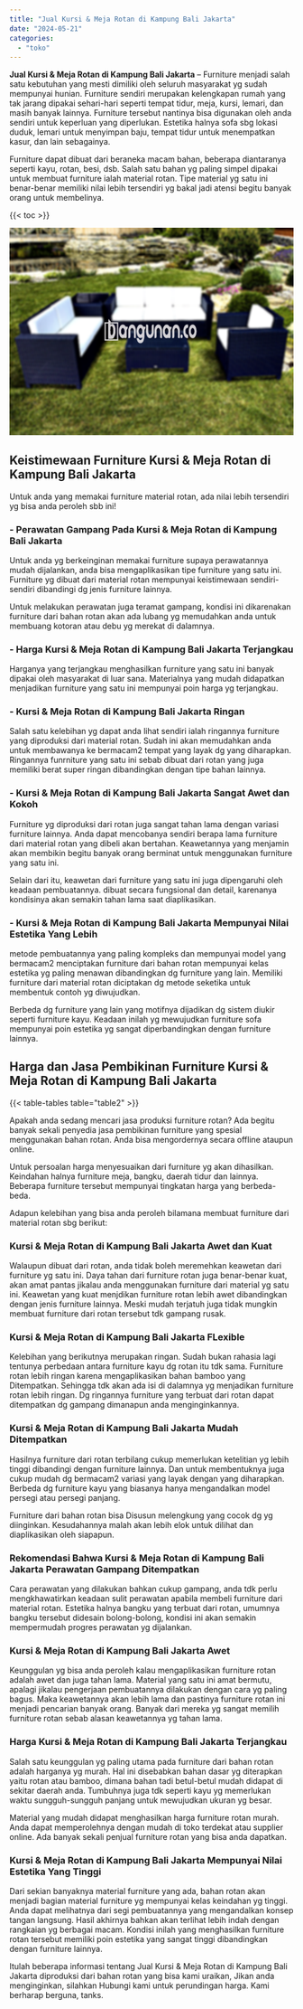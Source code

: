 ```yaml
---
title: "Jual Kursi & Meja Rotan di Kampung Bali Jakarta"
date: "2024-05-21"
categories: 
  - "toko"
---
```


**Jual Kursi & Meja Rotan di Kampung Bali Jakarta** – Furniture menjadi salah satu kebutuhan yang mesti dimiliki oleh seluruh masyarakat yg sudah mempunyai hunian. Furniture sendiri merupakan kelengkapan rumah yang tak jarang dipakai sehari-hari seperti tempat tidur, meja, kursi, lemari, dan masih banyak lainnya. Furniture tersebut nantinya bisa digunakan oleh anda sendiri untuk keperluan yang diperlukan. Estetika halnya sofa sbg lokasi duduk, lemari untuk menyimpan baju, tempat tidur untuk menempatkan kasur, dan lain sebagainya.

Furniture dapat dibuat dari beraneka macam bahan, beberapa diantaranya seperti kayu, rotan, besi, dsb. Salah satu bahan yg paling simpel dipakai untuk membuat furniture ialah material rotan. Tipe material yg satu ini benar-benar memiliki nilai lebih tersendiri yg bakal jadi atensi begitu banyak orang untuk membelinya.

{{< toc >}}

![Jual Kursi & Meja Rotan di Kampung Bali Jakarta](/images/kursi-meja-rotan-murah47.png)

## Keistimewaan Furniture Kursi & Meja Rotan di Kampung Bali Jakarta

Untuk anda yang memakai furniture material rotan, ada nilai lebih tersendiri yg bisa anda peroleh sbb ini!

### \- Perawatan Gampang Pada Kursi & Meja Rotan di Kampung Bali Jakarta

Untuk anda yg berkeinginan memakai furniture supaya perawatannya mudah dijalankan, anda bisa mengaplikasikan tipe furniture yang satu ini. Furniture yg dibuat dari material rotan mempunyai keistimewaan sendiri-sendiri dibandingi dg jenis furniture lainnya.

Untuk melakukan perawatan juga teramat gampang, kondisi ini dikarenakan furniture dari bahan rotan akan ada lubang yg memudahkan anda untuk membuang kotoran atau debu yg merekat di dalamnya.

### \- Harga Kursi & Meja Rotan di Kampung Bali Jakarta Terjangkau

Harganya yang terjangkau menghasilkan furniture yang satu ini banyak dipakai oleh masyarakat di luar sana. Materialnya yang mudah didapatkan menjadikan furniture yang satu ini mempunyai poin harga yg terjangkau.

### \- Kursi & Meja Rotan di Kampung Bali Jakarta Ringan

Salah satu kelebihan yg dapat anda lihat sendiri ialah ringannya furniture yang diproduksi dari material rotan. Sudah ini akan memudahkan anda untuk membawanya ke bermacam2 tempat yang layak dg yang diharapkan. Ringannya funrniture yang satu ini sebab dibuat dari rotan yang juga memiliki berat super ringan dibandingkan dengan tipe bahan lainnya.

### \- Kursi & Meja Rotan di Kampung Bali Jakarta Sangat Awet dan Kokoh

Furniture yg diproduksi dari rotan juga sangat tahan lama dengan variasi furniture lainnya. Anda dapat mencobanya sendiri berapa lama furniture dari material rotan yang dibeli akan bertahan. Keawetannya yang menjamin akan membikin begitu banyak orang berminat untuk menggunakan furniture yang satu ini.

Selain dari itu, keawetan dari furniture yang satu ini juga dipengaruhi oleh keadaan pembuatannya. dibuat secara fungsional dan detail, karenanya kondisinya akan semakin tahan lama saat diaplikasikan.

### \- Kursi & Meja Rotan di Kampung Bali Jakarta Mempunyai Nilai Estetika Yang Lebih

metode pembuatannya yang paling kompleks dan mempunyai model yang bermacam2 menciptakan furniture dari bahan rotan mempunyai kelas estetika yg paling menawan dibandingkan dg furniture yang lain. Memiliki furniture dari material rotan diciptakan dg metode seketika untuk membentuk contoh yg diwujudkan.

Berbeda dg furniture yang lain yang motifnya dijadikan dg sistem diukir seperti furniture kayu. Keadaan inilah yg mewujudkan furniture sofa mempunyai poin estetika yg sangat diperbandingkan dengan furniture lainnya.

## Harga dan Jasa Pembikinan Furniture Kursi & Meja Rotan di Kampung Bali Jakarta

{{< table-tables table="table2" >}}

Apakah anda sedang mencari jasa produksi furniture rotan? Ada begitu banyak sekali penyedia jasa pembikinan furniture yang spesial menggunakan bahan rotan. Anda bisa mengordernya secara offline ataupun online.

Untuk persoalan harga menyesuaikan dari furniture yg akan dihasilkan. Keindahan halnya furniture meja, bangku, daerah tidur dan lainnya. Beberapa furniture tersebut mempunyai tingkatan harga yang berbeda-beda.

Adapun kelebihan yang bisa anda peroleh bilamana membuat furniture dari material rotan sbg berikut:

### Kursi & Meja Rotan di Kampung Bali Jakarta Awet dan Kuat

Walaupun dibuat dari rotan, anda tidak boleh meremehkan keawetan dari furniture yg satu ini. Daya tahan dari furniture rotan juga benar-benar kuat, akan amat pantas jikalau anda menggunakan furniture dari material yg satu ini. Keawetan yang kuat menjdikan furniture rotan lebih awet dibandingkan dengan jenis furniture lainnya. Meski mudah terjatuh juga tidak mungkin membuat furniture dari rotan tersebut tdk gampang rusak.

### Kursi & Meja Rotan di Kampung Bali Jakarta FLexible

Kelebihan yang berikutnya merupakan ringan. Sudah bukan rahasia lagi tentunya perbedaan antara furniture kayu dg rotan itu tdk sama. Furniture rotan lebih ringan karena mengaplikasikan bahan bamboo yang Ditempatkan. Sehingga tdk akan ada isi di dalamnya yg menjadikan furniture rotan lebih ringan. Dg ringannya furniture yang terbuat dari rotan dapat ditempatkan dg gampang dimanapun anda menginginkannya.

### Kursi & Meja Rotan di Kampung Bali Jakarta Mudah Ditempatkan

Hasilnya furniture dari rotan terbilang cukup memerlukan ketelitian yg lebih tinggi dibandingi dengan furniture lainnya. Dan untuk membentuknya juga cukup mudah dg bermacam2 variasi yang layak dengan yang diharapkan. Berbeda dg furniture kayu yang biasanya hanya mengandalkan model persegi atau persegi panjang.

Furniture dari bahan rotan bisa Disusun melengkung yang cocok dg yg diinginkan. Kesudahannya malah akan lebih elok untuk dilihat dan diaplikasikan oleh siapapun.

### Rekomendasi Bahwa Kursi & Meja Rotan di Kampung Bali Jakarta Perawatan Gampang Ditempatkan

Cara perawatan yang dilakukan bahkan cukup gampang, anda tdk perlu mengkhawatirkan keadaan sulit perawatan apabila membeli furniture dari material rotan. Estetika halnya bangku yang terbuat dari rotan, umumnya bangku tersebut didesain bolong-bolong, kondisi ini akan semakin mempermudah progres perawatan yg dijalankan.

### Kursi & Meja Rotan di Kampung Bali Jakarta Awet

Keunggulan yg bisa anda peroleh kalau mengaplikasikan furniture rotan adalah awet dan juga tahan lama. Material yang satu ini amat bermutu, apalagi jikalau pengerjaan pembuatannya dilakukan dengan cara yg paling bagus. Maka keawetannya akan lebih lama dan pastinya furniture rotan ini menjadi pencarian banyak orang. Banyak dari mereka yg sangat memilih furniture rotan sebab alasan keawetannya yg tahan lama.

### Harga Kursi & Meja Rotan di Kampung Bali Jakarta Terjangkau

Salah satu keunggulan yg paling utama pada furniture dari bahan rotan adalah harganya yg murah. Hal ini disebabkan bahan dasar yg diterapkan yaitu rotan atau bamboo, dimana bahan tadi betul-betul mudah didapat di sekitar daerah anda. Tumbuhnya juga tdk seperti kayu yg memerlukan waktu sungguh-sungguh panjang untuk mewujudkan ukuran yg besar.

Material yang mudah didapat menghasilkan harga furniture rotan murah. Anda dapat memperolehnya dengan mudah di toko terdekat atau supplier online. Ada banyak sekali penjual furniture rotan yang bisa anda dapatkan.

### Kursi & Meja Rotan di Kampung Bali Jakarta Mempunyai Nilai Estetika Yang Tinggi

Dari sekian banyaknya material furniture yang ada, bahan rotan akan menjadi bagian material furniture yg mempunyai kelas keindahan yg tinggi. Anda dapat melihatnya dari segi pembuatannya yang mengandalkan konsep tangan langsung. Hasil akhirnya bahkan akan terlihat lebih indah dengan rangkaian yg berbagai macam. Kondisi inilah yang menghasilkan furniture rotan tersebut memiliki poin estetika yang sangat tinggi dibandingkan dengan furniture lainnya.

Itulah beberapa informasi tentang Jual Kursi & Meja Rotan di Kampung Bali Jakarta diproduksi dari bahan rotan yang bisa kami uraikan, Jikan anda menginginkan, silahkan Hubungi kami untuk perundingan harga. Kami berharap berguna, tanks.
